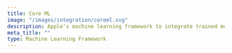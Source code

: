 ```yaml
---
title: Core ML
image: "/images/integration/coreml.svg"
description: Apple's machine learning framework to integrate trained models into iOS apps for intelligent, on-device predictions.
meta_title: ""
type: Machine Learning Framework
---
```

